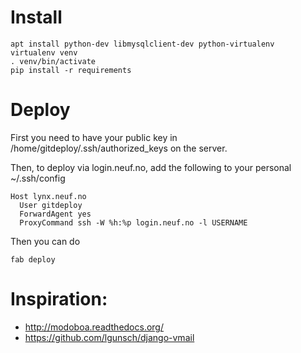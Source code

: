 # Install
    apt install python-dev libmysqlclient-dev python-virtualenv
    virtualenv venv
    . venv/bin/activate
    pip install -r requirements

# Deploy
First you need to have your public key in /home/gitdeploy/.ssh/authorized_keys on the server.

Then, to deploy via login.neuf.no, add the following to your personal ~/.ssh/config

    Host lynx.neuf.no
      User gitdeploy
      ForwardAgent yes
      ProxyCommand ssh -W %h:%p login.neuf.no -l USERNAME

Then you can do

    fab deploy

# Inspiration:
- http://modoboa.readthedocs.org/
- https://github.com/lgunsch/django-vmail
